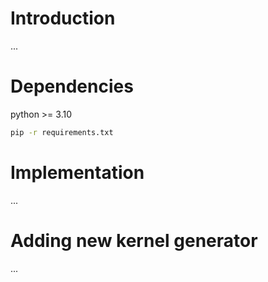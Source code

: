# Introduction
...


# Dependencies

python >= 3.10

```bash
pip -r requirements.txt
```


# Implementation
...


# Adding new kernel generator
...

